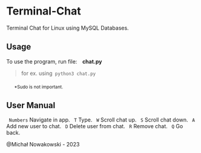 # Terminal-Chat
Terminal Chat for Linux using MySQL Databases.

## Usage

To use the program, run file:&emsp;<b>chat.py</b>

> for ex. using&ensp;`python3 chat.py`

&emsp;&ensp;<sub>*Sudo is not important.</sub>

## User Manual
&ensp;`Numbers` Navigate in app.
&ensp;`T` Type.
&ensp;`W` Scroll chat up.
&ensp;`S` Scroll chat down.
&ensp;`A` Add new user to chat.
&ensp;`D` Delete user from chat.
&ensp;`R` Remove chat.
&ensp;`Q` Go back.

@Michał Nowakowski - 2023

